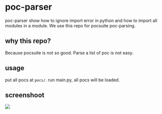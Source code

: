 # poc-parser
poc-parser show how to ignore import error in python and how to import all modules in a module.
We use this repo for pocsuite poc-parsing.

## why this repo?
Because pocsuite is not so good. Parse a list of poc is not easy.

## usage
put all pocs at `pocs/`.
run main.py, all pocs will be loaded.

## screenshoot
![](https://img.fiht.me/ipic/2019-03-11-131155.png)
